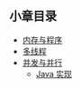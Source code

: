 ## 小章目录

- [内存与程序](./内存与程序.md)
- [多线程](./多线程.md)
- [并发与并行](./并发与并行.md)
  - [Java 实现](./并发与并行(Java)/)